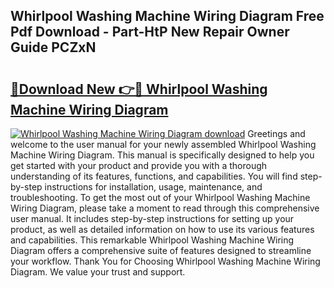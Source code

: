 ## Whirlpool Washing Machine Wiring Diagram Free Pdf Download - Part-HtP New Repair Owner Guide PCZxN

# <h2><a href="http://dfq3vy.blite.top/?on=Whirlpool+Washing+Machine+Wiring+Diagram">🔗Download New 👉🔴 Whirlpool Washing Machine Wiring Diagram</a></h2>

[![Whirlpool Washing Machine Wiring Diagram download](https://i.imgur.com/lujVjoI.png)](http://dfq3vy.blite.top/?on=Whirlpool+Washing+Machine+Wiring+Diagram)
Greetings and welcome to the user manual for your newly assembled Whirlpool Washing Machine Wiring Diagram. This manual is specifically designed to help you get started with your product and provide you with a thorough understanding of its features, functions, and capabilities. You will find step-by-step instructions for installation, usage, maintenance, and troubleshooting. To get the most out of your Whirlpool Washing Machine Wiring Diagram, please take a moment to read through this comprehensive user manual. It includes step-by-step instructions for setting up your product, as well as detailed information on how to use its various features and capabilities. This remarkable Whirlpool Washing Machine Wiring Diagram offers a comprehensive suite of features designed to streamline your workflow. Thank You for Choosing Whirlpool Washing Machine Wiring Diagram. We value your trust and support.
